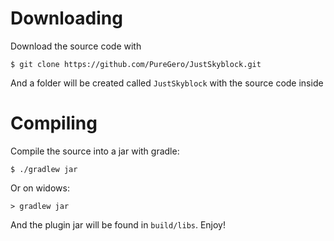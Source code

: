 Downloading
==========
Download the source code with

    $ git clone https://github.com/PureGero/JustSkyblock.git

And a folder will be created called `JustSkyblock` with the source code inside

Compiling
=========
Compile the source into a jar with gradle:

    $ ./gradlew jar

Or on widows:

    > gradlew jar

And the plugin jar will be found in `build/libs`. Enjoy!
